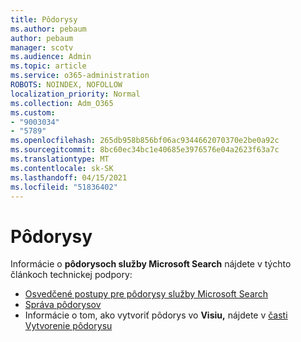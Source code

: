 ```yaml
---
title: Pôdorysy
ms.author: pebaum
author: pebaum
manager: scotv
ms.audience: Admin
ms.topic: article
ms.service: o365-administration
ROBOTS: NOINDEX, NOFOLLOW
localization_priority: Normal
ms.collection: Adm_O365
ms.custom:
- "9003034"
- "5789"
ms.openlocfilehash: 265db958b856bf06ac9344662070370e2be0a92c
ms.sourcegitcommit: 8bc60ec34bc1e40685e3976576e04a2623f63a7c
ms.translationtype: MT
ms.contentlocale: sk-SK
ms.lasthandoff: 04/15/2021
ms.locfileid: "51836402"
---
```

# <a name="floor-plans"></a>Pôdorysy

Informácie o **pôdorysoch služby Microsoft Search**  nájdete v týchto článkoch technickej podpory:
- [Osvedčené postupy pre pôdorysy služby Microsoft Search](https://docs.microsoft.com/microsoftsearch/floorplans-bestpractices)  
- [Správa pôdorysov](https://docs.microsoft.com/microsoftsearch/manage-floorplans)  
- Informácie o tom, ako vytvoriť pôdorys vo  **Visiu,** nájdete v [časti Vytvorenie pôdorysu](https://support.office.com/article/create-a-floor-plan-ec17da08-64aa-4ead-9b9b-35e821645791)